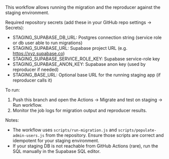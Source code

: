 This workflow allows running the migration and the reproducer against the staging environment.

Required repository secrets (add these in your GitHub repo settings -> Secrets):
- STAGING_SUPABASE_DB_URL: Postgres connection string (service role or db user able to run migrations)
- STAGING_SUPABASE_URL: Supabase project URL (e.g. https://xyz.supabase.co)
- STAGING_SUPABASE_SERVICE_ROLE_KEY: Supabase service-role key
- STAGING_SUPABASE_ANON_KEY: Supabase anon key (used by reproducer if needed)
- STAGING_BASE_URL: Optional base URL for the running staging app (if reproducer calls it)

To run:
1. Push this branch and open the Actions -> Migrate and test on staging -> Run workflow.
2. Monitor the job logs for migration output and reproducer results.

Notes:
- The workflow uses `scripts/run-migration.js` and `scripts/populate-admin-users.js` from the repository. Ensure those scripts are correct and idempotent for your staging environment.
- If your staging DB is not reachable from GitHub Actions (rare), run the SQL manually in the Supabase SQL editor.
